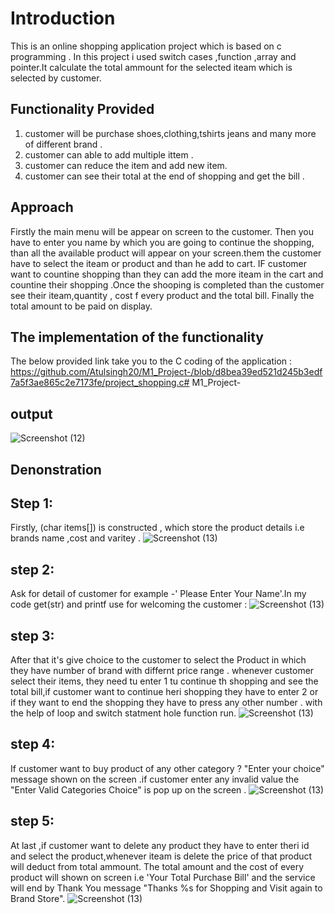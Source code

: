 # Introduction 

This is an online shopping application project which is based on c programming . 
In this project i used switch cases ,function ,array and pointer.It calculate the  total ammount for the selected iteam which is selected by customer.



## Functionality Provided
1. customer will be purchase shoes,clothing,tshirts jeans and many more of different brand .
2. customer can able to add multiple ittem .
3. customer can reduce the item and add new item.
4. customer can see their total at the end of shopping and get the bill .

## Approach 
Firstly the main menu will be appear on screen to the customer. Then you have to enter you name by which you are going to continue the shopping, than all the available product will appear on your screen.them the customer have to select the iteam or product and than he add to cart. IF customer want to countine shopping than  they can add the more iteam in the cart and countine their shopping .Once the shooping is completed than the customer see their iteam,quantity , cost f every product and the total bill. Finally the total amount to be paid on display.

## The implementation of the functionality 
The below provided link take you to the C coding of the application :
 https://github.com/Atulsingh20/M1_Project-/blob/d8bea39ed521d245b3edf7a5f3ae865c2e7173fe/project_shopping.c# M1_Project-
 
 ## output 
 
 ![Screenshot (12)](https://user-images.githubusercontent.com/101882303/161274029-4b3ec201-f559-42e7-ae13-3f75592ee446.png)

## Denonstration 
## Step 1: 

Firstly, (char items[]) is constructed , which store the product details i.e brands name ,cost and varitey .
![Screenshot (13)](https://user-images.githubusercontent.com/101882303/161277095-2b8182e3-de75-47d7-b6fb-b70905738332.png)


## step 2: 
Ask for detail of customer for example -' Please Enter Your Name'.In my code get(str) and printf use for welcoming the customer :
![Screenshot (13)](https://user-images.githubusercontent.com/101882303/161278081-b74202a4-6984-4643-84fd-9f8322ff8d19.png)


## step 3: 
After that it's give choice to the customer to select the Product in which they have number of brand with differnt price range . whenever customer select their items, they need tu enter 1 tu continue th shopping and see the total bill,if customer want to continue heri shopping they have to  enter 2 or if they want to end the shopping they have to press any other number . with the help of loop and switch statment hole function run.
![Screenshot (13)](https://user-images.githubusercontent.com/101882303/161280970-fc9fddbb-289c-4f36-b348-4994c93b849b.png)



## step 4: 
If customer want to buy product of any other category ? "Enter your choice" message shown on the screen .if customer enter any invalid value the "Enter Valid Categories Choice" is pop up on the screen .
![Screenshot (13)](https://user-images.githubusercontent.com/101882303/161282475-fb11c93d-2997-45e2-a31d-d2cb11b01492.png)


## step 5: 
At last ,if customer want to delete any product they have to enter theri id and select the product,whenever iteam is delete the price of that product will deduct from total ammount. The total amount and the cost of every product will shown on screen i.e 'Your Total Purchase Bill' and the service will end by Thank You message "Thanks %s for Shopping and Visit again to Brand Store".
![Screenshot (13)](https://user-images.githubusercontent.com/101882303/161284092-af9a1e4a-2742-432c-a697-5463dcd62af6.png)


